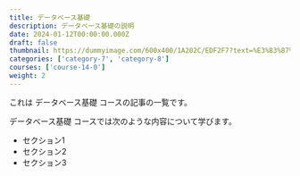 ```yaml
---
title: データベース基礎
description: データベース基礎の説明
date: 2024-01-12T00:00:00.000Z
draft: false
thumbnail: https://dummyimage.com/600x400/1A202C/EDF2F7?text=%E3%83%87%E3%83%BC%E3%82%BF%E3%83%99%E3%83%BC%E3%82%B9%E5%9F%BA%E7%A4%8E
categories: ['category-7', 'category-8']
courses: ['course-14-0']
weight: 2
---
```


これは データベース基礎 コースの記事の一覧です。

  データベース基礎 コースでは次のような内容について学びます。

  - セクション1
  - セクション2
  - セクション3